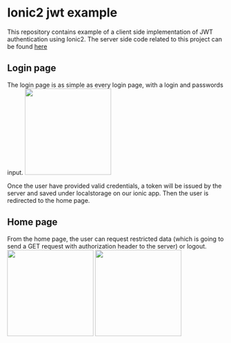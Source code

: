 # Ionic2 jwt example
This repository contains example of a client side implementation of JWT authentication using Ionic2.
The server side code related to this project can be found [here](https://github.com/letsila/slim3-jwt-example)

## Login page
The login page is as simple as every login page, with a login and passwords input.
<img src="https://raw.githubusercontent.com/letsila/ionic2-jwt-example/master/screenshots/login.png" width="200" />

Once the user have provided valid credentials, a token will be issued by the server and saved
under localstorage on our ionic app. Then the user is redirected to the home page.

## Home page
From the home page, the user can request restricted data (which is going to send a GET request with authorization header to the server) or logout.
<img src="https://raw.githubusercontent.com/letsila/ionic2-jwt-example/master/screenshots/home-page.png" width="200"/>
<img src="https://raw.githubusercontent.com/letsila/ionic2-jwt-example/master/screenshots/home-page-buttons.png" width="200"/>





